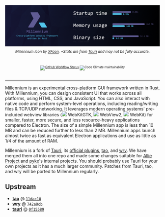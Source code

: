 <div align=center>
	<img src="banner.png" width=1920>
	<sub><i>Millennium Icon by <a href="https://github.com/xfaonae">XFaon</a>. *Stats are from <a href="https://github.com/tauri-apps/tauri">Tauri</a> and may not be fully accurate.</i><sub>
	<br /><br />
	<a href="https://github.com/pykeio/millennium/actions"><img alt="GitHub Workflow Status" src="https://img.shields.io/github/workflow/status/pykeio/millennium/Test%20Millennium%20(Rust)?style=flat-square"></a> <img alt="Code Climate maintainability" src="https://img.shields.io/codeclimate/maintainability/pykeio/millennium?label=maintainability&style=flat-square">
	<br /><br />
	<hr />
</div>

Millennium is an experimental cross-platform GUI framework written in Rust. With Millennium, you can design consistent UI that works across all platforms, using HTML, CSS, and JavaScript. You can also interact with native code and perform system-level operations, including reading/writing files & TCP/UDP networking. It leverages modern operating systems' pre-included webview libraries (<img src="https://cdn.jsdelivr.net/gh/devicons/devicon/icons/ubuntu/ubuntu-plain.svg" height=14 /> WebKitGTK, <img src="https://cdn.jsdelivr.net/gh/devicons/devicon/icons/windows8/windows8-original.svg" height=14 /> WebView2, <img src="https://cdn.jsdelivr.net/gh/devicons/devicon/icons/apple/apple-original.svg" height=14 /> WebKit) for smaller, faster, more secure, and less resource-heavy applications compared to Electron. The size of a simple Millennium app is less than 10 MB and can be reduced further to less than 2 MB. Millennium apps launch almost twice as fast as equivalent Electron applications and use as little as 1/4 of the amount of RAM.

Millennium is a fork of [Tauri](https://tauri.studio/), its [official plugins](https://github.com/tauri-apps/awesome-tauri#plugins), [tao](https://github.com/tauri-apps/tao/), and [wry](https://github.com/tauri-apps/wry). We have merged them all into one repo and made some changes suitable for [Allie Project](https://github.com/allie-project/) and [pyke](https://github.com/pykeio/)'s internal projects. You should probably use Tauri for your own projects as it has a much larger community. Patches from Tauri, tao, and wry will be ported to Millennium regularly.

## Upstream

* [**tao**](https://github.com/tauri-apps/tao) @ [`11dac10`](https://github.com/tauri-apps/tao/tree/11dac10241330c30aae660a2621d43ee5eb3775d/)
* [**wry**](https://github.com/tauri-apps/wry) @ [`742a8cb`](https://github.com/tauri-apps/tao/tree/742a8cb87802b2964b2e888d73347777b9164f77/)
* [**tauri**](https://github.com/tauri-apps/tauri) @ [`0f15589`](https://github.com/tauri-apps/tauri/tree/0f1558980a0fb1d6c042988e173047f0590b6574/)
